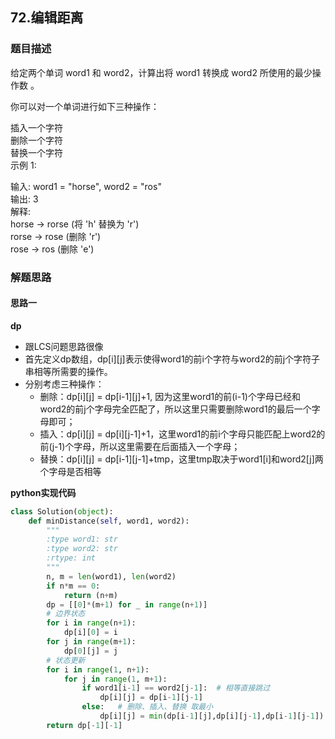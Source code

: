 ## 72.编辑距离
### 题目描述
给定两个单词 word1 和 word2，计算出将 word1 转换成 word2 所使用的最少操作数 。

你可以对一个单词进行如下三种操作：

插入一个字符  
删除一个字符  
替换一个字符  
示例 1:

输入: word1 = "horse", word2 = "ros"  
输出: 3  
解释:   
horse -> rorse (将 'h' 替换为 'r')  
rorse -> rose (删除 'r')  
rose -> ros (删除 'e')


### 解题思路
#### 思路一
**dp**
- 跟LCS问题思路很像
- 首先定义dp数组，dp\[i][j]表示使得word1的前i个字符与word2的前j个字符子串相等所需要的操作。
- 分别考虑三种操作：
    - 删除：dp\[i][j] = dp\[i-1][j]+1, 因为这里word1的前(i-1)个字母已经和word2的前j个字母完全匹配了，所以这里只需要删除word1的最后一个字母即可；
    - 插入：dp\[i][j] = dp\[i][j-1]+1，这里word1的前i个字母只能匹配上word2的前(j-1)个字母，所以这里需要在后面插入一个字母；
    - 替换：dp\[i][j] = dp\[i-1][j-1]+tmp，这里tmp取决于word1[i]和word2[j]两个字母是否相等

**python实现代码**

```python
class Solution(object):
    def minDistance(self, word1, word2):
        """
        :type word1: str
        :type word2: str
        :rtype: int
        """
        n, m = len(word1), len(word2)
        if n*m == 0:
            return (n+m)
        dp = [[0]*(m+1) for _ in range(n+1)]
        # 边界状态
        for i in range(n+1):
            dp[i][0] = i 
        for j in range(m+1):
            dp[0][j] = j
        # 状态更新
        for i in range(1, n+1):
            for j in range(1, m+1):
                if word1[i-1] == word2[j-1]:  # 相等直接跳过
                    dp[i][j] = dp[i-1][j-1]
                else:	# 删除、插入、替换 取最小
                    dp[i][j] = min(dp[i-1][j],dp[i][j-1],dp[i-1][j-1]) + 1
        return dp[-1][-1]
```

